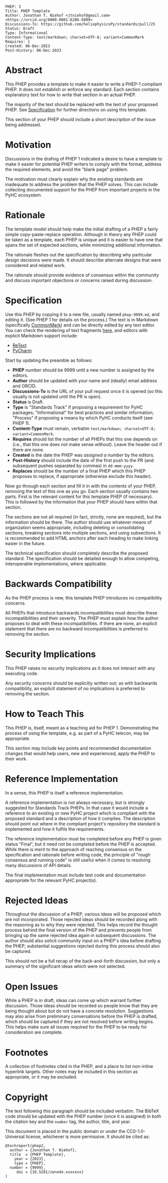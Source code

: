 ```
PHEP: 2
Title: PHEP Template
Author: Jonathan T. Niehof <jtniehof@gmail.com> <https://orcid.org/0000-0001-6286-5809>
Discussions-To: https://github.com/heliophysicsPy/standards/pull/25
Status: Draft
Type: Informational
Content-Type: text/markdown; charset=UTF-8; variant=CommonMark
Requires: 1
Created: 06-Dec-2023
Post-History: 06-Dec-2023
```

# Abstract
<a name="abstract"></a>
This PHEP provides a template to make it easier to write a PHEP-1 compliant PHEP. It does not establish or enforce any standard. Each section contains explanatory text for how to write that section in an actual PHEP.

The majority of the text should be replaced with the text of your proposed PHEP. See [Specification](#specification) for further directions on using this template.

This section of your PHEP should include a short description of the issue being addressed.

# Motivation
<a name="motivation"></a>
Discussions in the drafing of PHEP 1 indicated a desire to have a template to make it easier for potential PHEP writers to comply with the format, address the required elements, and avoid the "blank page" problem.

The motivation must clearly explain why the existing standards are inadequate to address the problem that the PHEP solves. This can include collecting documented support for the PHEP from important projects in the PyHC ecosystem.

# Rationale
<a name="rationale"></a>
The template model should help make the initial drafting of a PHEP a fairly simple copy-paste-replace operation. Although in theory any PHEP could be taken as a template, each PHEP is unique and it is easier to have one that spans the set of expected sections, while minimizing additional information.

The rationale fleshes out the specification by describing why particular design decisions were made. It should describe alternate designs that were considered and related work.

The rationale should provide evidence of consensus within the community and discuss important objections or concerns raised during discussion.

# Specification
<a name="specification"></a>
Use this PHEP by copying it to a new file, usually named `phep-9999.md`, and editing it. (See PHEP 1 for details on the process.) The text is in Markdown (specifically [CommonMark](https://spec.commonmark.org/)) and can be directly edited by any text editor. You can check the rendering of text fragments [here](https://spec.commonmark.org/dingus/), and editors with explicit Markdown support include:

* [ReText](https://github.com/retext-project/retext)
* [PyCharm](https://www.jetbrains.com/help/pycharm/markdown.html)

Start by updating the preamble as follows:

* **PHEP** number should be 9999 until a new number is assigned by the editors.
* **Author** should be updated with your name and (ideally) email address and ORCID.
* **Discussions-To** is the URL of your pull request once it is opened (so this usually is not updated until the PR is open).
* **Status** is Draft.
* **Type** is "Standards Track" if proposing a requirement for PyHC packages; "Informational" for best practices and similar information; "Process" if proposing a means by which PyHC conducts itself (see PHEP 1).
* **Content-Type** must remain, verbatim `text/markdown; charset=UTF-8; variant=CommonMark`.
* **Requires** should list the number of all PHEPs that this one depends on (i.e., that this one does not make sense without). Leave the header out if there are none.
* **Created** is the date the PHEP was *assigned a number* by the editors.
* **Post-History** should include the date of the first push to the PR (and subsequent pushes separated by commas) in `dd-mmm-yyyy`.
* **Replaces** should be the number of a final PHEP which this PHEP proposes to replace, if appropriate (otherwise exclude this header).

Now go through each section and fill it in with the contents of your PHEP, removing the text of this one as you go. Each section usually contains two parts. First is the relevant content for this template PHEP (if necessary). This is followed by the information that your PHEP should have within that section.

The sections are not all required (in fact, strictly, none are required), but the information should be there. The author should use whatever means of organization seems appropriate, including deleting or consolidating sections, breaking sections into multiple sections, and using subsections. It is recommended to add HTML anchors after each heading to make linking easier in the future.

The technical specification should completely describe the proposed standard. The specification should be detailed enough to allow competing, interoperable implementations, where applicable.

# Backwards Compatibility
<a name="backwards-compatibility"></a>
As the PHEP process is new, this template PHEP introduces no compatibility concerns.

All PHEPs that introduce backwards incompatibilities must describe these incompatibilities and their severity. The PHEP must explain how the author proposes to deal with these incompatibilities. If there are none, an explicit statement that there are no backward incompatibilities is preferred to removing the section.

# Security Implications
<a name="security-implications"></a>
This PHEP raises no security implications as it does not interact with any executing code.

Any security concerns should be explicitly written out; as with backwards compatibility, an explicit statement of no implications is preferred to removing the section.

# How to Teach This
<a name="how-to-teach-this"></a>
This PHEP is, itself, meant as a teaching aid for PHEP 1. Demonstrating the process of using the template, e.g. as part of a PyHC telecon, may be appropriate.

This section may include key points and recommended documentation changes that would help users, new and experienced, apply the PHEP to their work.

# Reference Implementation
<a name="reference-implementation"></a>
In a sense, this PHEP is itself a reference implementation.

A reference implementation is not always necessary, but is strongly suggested for Standards Track PHEPs. In that case it would include a reference to an existing or new PyHC project which is compliant with the proposed standard and a description of how it complies. The description should point out where in the compliant project's repository the standard is implemented and how it fulfils the requirements.

The reference implementation must be completed before any PHEP is given status "Final", but it need not be completed before the PHEP is accepted. While there is merit to the approach of reaching consensus on the specification and rationale before writing code, the principle of "rough consensus and running code" is still useful when it comes to resolving many discussions of API details.

The final implementation must include test code and documentation appropriate for the relevant PyHC project(s).

# Rejected Ideas
<a name="rejected-ideas"></a>
Throughout the discussion of a PHEP, various ideas will be proposed which are not incorporated. Those rejected ideas should be recorded along with the reasoning as to why they were rejected. This helps record the thought process behind the final version of the PHEP and prevents people from bringing up the same rejected idea again in subsequent discussions. The author should also solicit community input on a PHEP's idea before drafting the PHEP; substantial suggestions rejected during this process should also be captured.

This should not be a full recap of the back-and-forth discussion, but only a summary of the significant ideas which were not selected.

# Open Issues
<a name="open-issues"></a>
While a PHEP is in draft, ideas can come up which warrant further discussion. Those ideas should be recorded so people know that they are being thought about but do not have a concrete resolution. Suggestions may also arise from preliminary conversations before the PHEP is drafted, which should be captured if they are not resolved before writing begins. This helps make sure all issues required for the PHEP to be ready for consideration are complete.

# Footnotes
<a name="footnotes"></a>
A collection of footnotes cited in the PHEP, and a place to list non-inline hyperlink targets. Other notes may be included in this section as appropriate, or it may be excluded.

# Copyright
<a name="copyright"></a>
The text following this paragraph should be included verbatim. The BibTeX code should be updated with the PHEP number (once it is assigned) in both the citation key and the `number` tag, the author, title, and year.

This document is placed in the public domain or under the CC0-1.0-Universal license, whichever is more permissive. It should be cited as:
```
@techreport(phep2,
  author = {Jonathan T. Niehof},
  title  = {PHEP Template},
    year = {2023},
    type = {PHEP},
  number = {9999},
     doi = {10.5281/zenodo.xxxxxxx}
)
```
